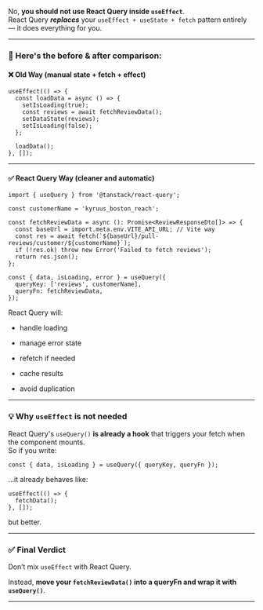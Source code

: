 

No, **you should not use React Query inside `useEffect`**.  
React Query **_replaces_** your `useEffect + useState + fetch` pattern entirely — it does everything for you.

---

### 🔄 Here's the before & after comparison:

#### ❌ **Old Way (manual state + fetch + effect)**

```tsx
useEffect(() => {
  const loadData = async () => {
    setIsLoading(true);
    const reviews = await fetchReviewData();
    setDataState(reviews);
    setIsLoading(false);
  };

  loadData();
}, []);
```

---

#### ✅ **React Query Way (cleaner and automatic)**

```tsx
import { useQuery } from '@tanstack/react-query';

const customerName = 'kyruus_boston_reach';

const fetchReviewData = async (): Promise<ReviewResponseDto[]> => {
  const baseUrl = import.meta.env.VITE_API_URL; // Vite way
  const res = await fetch(`${baseUrl}/pull-reviews/customer/${customerName}`);
  if (!res.ok) throw new Error('Failed to fetch reviews');
  return res.json();
};

const { data, isLoading, error } = useQuery({
  queryKey: ['reviews', customerName],
  queryFn: fetchReviewData,
});
```

React Query will:

- handle loading
    
- manage error state
    
- refetch if needed
    
- cache results
    
- avoid duplication
    

---

### 💡 Why `useEffect` is not needed

React Query's `useQuery()` **is already a hook** that triggers your fetch when the component mounts.  
So if you write:

```tsx
const { data, isLoading } = useQuery({ queryKey, queryFn });
```

…it already behaves like:

```tsx
useEffect(() => {
  fetchData();
}, []);
```

but better.

---

### ✅ Final Verdict

Don’t mix `useEffect` with React Query.

Instead, **move your `fetchReviewData()` into a queryFn and wrap it with `useQuery()`**.

---
